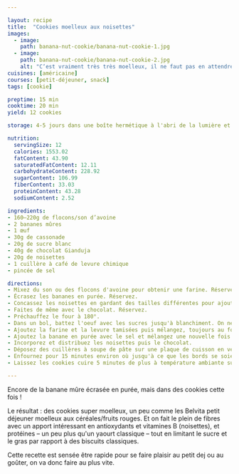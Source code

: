 ```yaml
---

layout: recipe
title:  "Cookies moelleux aux noisettes"
images:
  - image: 
    path: banana-nut-cookie/banana-nut-cookie-1.jpg
  - image:
    path: banana-nut-cookie/banana-nut-cookie-2.jpg
    alt: "C‘est vraiment très très moelleux, il ne faut pas en attendre du croquant."
cuisines: [américaine]
courses: [petit-déjeuner, snack]
tags: [cookie]

preptime: 15 min
cooktime: 20 min
yield: 12 cookies

storage: 4-5 jours dans une boîte hermétique à l'abri de la lumière et la chaleur. 2–3 mois au congélateur.

nutrition:
  servingSize: 12
  calories: 1553.02
  fatContent: 43.90
  saturatedFatContent: 12.11
  carbohydrateContent: 228.92
  sugarContent: 106.99
  fiberContent: 33.03
  proteinContent: 43.28
  sodiumContent: 2.52

ingredients:
- 160–220g de flocons/son d’avoine
- 2 bananes mûres
- 1 œuf
- 30g de cassonade
- 20g de sucre blanc
- 40g de chocolat Gianduja
- 20g de noisettes
- 1 cuillère à café de levure chimique
- pincée de sel

directions:
- Mixez du son ou des flocons d'avoine pour obtenir une farine. Réservez.
- Écrasez les bananes en purée. Réservez.
- Concassez les noisettes en gardant des tailles différentes pour ajouter de l'intérêt à la mâche. Réservez.
- Faites de même avec le chocolat. Réservez.
- Préchauffez le four à 180°. 
- Dans un bol, battez l'oeuf avec les sucres jusqu'à blanchiment. On ne cherche pas à ajouter de l'air pour amener du volume donc arrêtez-vous des que la mixture a pris une couleur jaune pâle. 
- Ajoutez la farine et la levure tamisées puis mélangez, toujours au fouet. On cherche juste à incorporer pour qu'il n'y ait plus de gros grumeau, la texture restera plus ou moins granuleuse selon votre farine d'avoine maison. 
- Ajoutez la banane en purée avec le sel et mélangez une nouvelle fois pour bien la distribuer et hydrater la pâte. À ce moment-là, vous vous rendrez peut-être compte que votre pâte est trop liquide pour confectionner des cookies. Ajoutez de la farine d'avoine si c'est le cas jusqu'à obtenir une consistance qui se manipule suffisamment bien d'un seul tenant avec une cuillère.
- Incorporez et distribuez les noisettes puis le chocolat. 
- Déposez des cuillères à soupe de pâte sur une plaque de cuisson en veillant à bien les espacer car les cookies cont s'étaler. Vous pouvez éventuellement les aplatir un peu avant cuisson. 
- Enfournez pour 15 minutes environ où jusqu'à ce que les bords se soient colorés. Ils ne doivent pas être durs en sortie de four, mais encore un peu mous.
- Laissez les cookies cuire 5 minutes de plus à température ambiante sur la plaque puis déplacez-les sur une grille de refroidissement. 

---
```


Encore de la banane mûre écrasée en purée, mais dans des cookies cette fois&nbsp;!

Le résultat&nbsp;: des cookies super moelleux, un peu comme les Belvita petit déjeuner moelleux aux céréales/fruits rouges. Et on fait le plein de fibres avec un apport intéressant en antioxydants et vitamines B (noisettes), et protéines – un peu plus qu'un yaourt classique – tout en limitant le sucre et le gras par rapport à des biscuits classiques.

Cette recette est sensée être rapide pour se faire plaisir au petit dej ou au goûter, on va donc faire au plus vite.